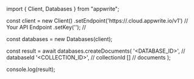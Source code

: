 import { Client, Databases } from "appwrite";

const client = new Client()
    .setEndpoint('https://<REGION>.cloud.appwrite.io/v1') // Your API Endpoint
    .setKey(''); // 

const databases = new Databases(client);

const result = await databases.createDocuments(
    '<DATABASE_ID>', // databaseId
    '<COLLECTION_ID>', // collectionId
    [] // documents
);

console.log(result);
